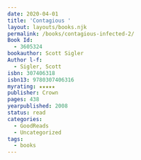 ```yaml
---
date: 2020-04-01
title: 'Contagious '
layout: layouts/books.njk
permalink: /books/contagious-infected-2/
Book Id:
  - 3605324
bookauthor: Scott Sigler
Author l-f:
  - Sigler, Scott
isbn: 307406318
isbn13: 9780307406316
myrating: ★★★★★
publisher: Crown
pages: 438
yearpublished: 2008
status: read
categories:
  - GoodReads
  - Uncategorized
tags:
  - books
---
```


